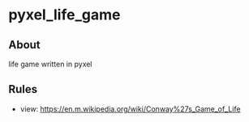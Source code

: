 # pyxel_life_game

## About

life game written in pyxel

## Rules

- view: https://en.m.wikipedia.org/wiki/Conway%27s_Game_of_Life
